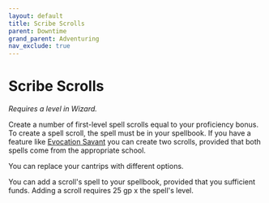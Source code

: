 ```yaml
---
layout: default
title: Scribe Scrolls
parent: Downtime
grand_parent: Adventuring
nav_exclude: true
---
```



# Scribe Scrolls

*Requires a level in Wizard.*

Create a number of first-level spell scrolls equal to your proficiency bonus. To create a spell scroll, the spell must be in your spellbook. If you have a feature like [Evocation Savant](../../data/archetypes/wizard_evocation) you can create two scrolls, provided that both spells come from the appropriate school.

You can replace your cantrips with different options.

You can add a scroll's spell to your spellbook, provided that you sufficient funds. Adding a scroll requires 25 gp x the spell's level.